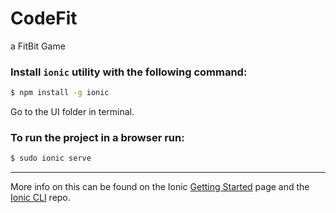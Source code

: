 # CodeFit
a FitBit Game


### Install `ionic` utility with the following command:

```bash
$ npm install -g ionic
```

Go to the UI folder in terminal.


### To run the project in a browser run:

```bash
$ sudo ionic serve
```

----
More info on this can be found on the Ionic [Getting Started](http://ionicframework.com/getting-started) page and the [Ionic CLI](https://github.com/driftyco/ionic-cli) repo.